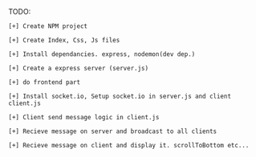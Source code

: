 
TODO: 

    [+] Create NPM project 

    [+] Create Index, Css, Js files

    [+] Install dependancies. express, nodemon(dev dep.)

    [+] Create a express server (server.js)

    [+] do frontend part

    [+] Install socket.io, Setup socket.io in server.js and client client.js

    [+] Client send message logic in client.js

    [+] Recieve message on server and broadcast to all clients

    [+] Recieve message on client and display it. scrollToBottom etc...


